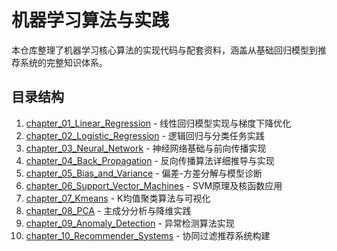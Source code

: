# 机器学习算法与实践

本仓库整理了机器学习核心算法的实现代码与配套资料，涵盖从基础回归模型到推荐系统的完整知识体系。

## 目录结构
1. [chapter_01_Linear_Regression](chapter_01_Linear_Regression) - 线性回归模型实现与梯度下降优化
2. [chapter_02_Logistic_Regression](chapter_02_Logistic_Regression) - 逻辑回归与分类任务实践
3. [chapter_03_Neural_Network](chapter_03_Neural_Network) - 神经网络基础与前向传播实现
4. [chapter_04_Back_Propagation](chapter_04_Back_Propagation) - 反向传播算法详细推导与实现
5. [chapter_05_Bias_and_Variance](chapter_05_Bias_and_Variance) - 偏差-方差分解与模型诊断
6. [chapter_06_Support_Vector_Machines](chapter_06_Support_Vector_Machines) - SVM原理及核函数应用
7. [chapter_07_Kmeans](chapter_07_Kmeans) - K均值聚类算法与可视化
8. [chapter_08_PCA](chapter_08_PCA) - 主成分分析与降维实践
9. [chapter_09_Anomaly_Detection](chapter_09_Anomaly_Detection) - 异常检测算法实现
10. [chapter_10_Recommender_Systems](chapter_10_Recommender_Systems) - 协同过滤推荐系统构建
